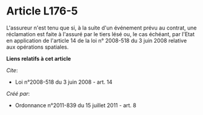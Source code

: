 # Article L176-5

L'assureur n'est tenu que si, à la suite d'un événement prévu au contrat, une réclamation est faite à l'assuré par le tiers
lésé ou, le cas échéant, par l'Etat en application de l'article 14 de la loi n° 2008-518 du 3 juin 2008 relative aux
opérations spatiales.

**Liens relatifs à cet article**

_Cite_:

  - Loi n°2008-518 du 3 juin 2008 - art. 14

_Créé par_:

  - Ordonnance n°2011-839 du 15 juillet 2011 - art. 8
